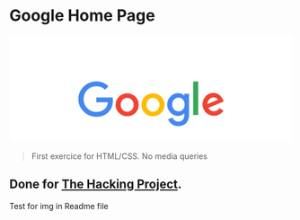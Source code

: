 # Google Home Page

<img alt = "Google Home Page" src = "https://github.com/ArchiePerera/GoogleHomepageProject/blob/main/img/doodle.gif">

> First exercice for HTML/CSS.
> No media queries

## Done for [The Hacking Project](https://www.thehackingproject.org/).

Test for img in Readme file
